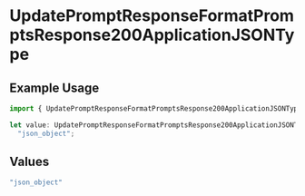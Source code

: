 # UpdatePromptResponseFormatPromptsResponse200ApplicationJSONType

## Example Usage

```typescript
import { UpdatePromptResponseFormatPromptsResponse200ApplicationJSONType } from "@orq-ai/node/models/operations";

let value: UpdatePromptResponseFormatPromptsResponse200ApplicationJSONType =
  "json_object";
```

## Values

```typescript
"json_object"
```